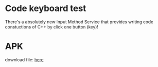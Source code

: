 # Code keyboard test
There's a absolutely new Input Method Service that provides writing code constuctions of C++ by click one button (key)!


# APK
download file:
[here](https://github.com/olegggwp/code_keyboard_test/raw/master/app-debug.apk)
